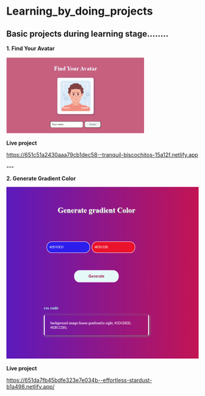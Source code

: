 # Learning_by_doing_projects
Basic projects during learning stage........
---
**1. Find Your Avatar**

 <img src="Screenshot 2023-10-03 231919.png" height="200px">
 
**Live project**<p>https://651c51a2430aaa79cb1dec58--tranquil-biscochitos-15a12f.netlify.app</p>
**---**

**2. Generate Gradient Color**

<img src="Screenshot 2023-10-04 232622.png" height="450px">

**Live project**<p>https://651da7fb45bdfe323e7e034b--effortless-stardust-b1a498.netlify.app/</p>
